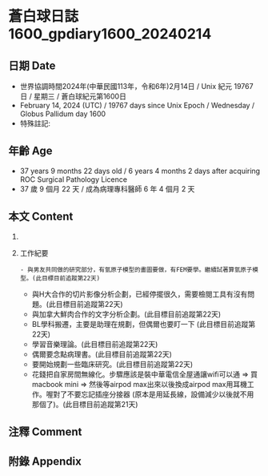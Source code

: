 [_metadata_:encoding]: - "utf-8"
[_metadata_:language]: - "zh-Hant-TW"
[_metadata_:fileformat]: - "markdown"
[_metadata_:MIME_type]: - "text/plain"
[_metadata_:markdown_version]: - "commonmark version 0.30"
[_metadata_:markdown_spec]: - "https://spec.commonmark.org/0.30/"

# 蒼白球日誌1600_gpdiary1600_20240214 #

## 日期 Date ##

* 世界協調時間2024年(中華民國113年，令和6年)2月14日 / Unix 紀元 19767 日 / 星期三 / 蒼白球紀元第1600日
* February 14, 2024 (UTC) / 19767 days since Unix Epoch / Wednesday / Globus Pallidum day 1600
* 特殊註記:

## 年齡 Age ##

* 37 years 9 months 22 days old / 6 years 4 months 2 days after acquiring ROC Surgical Pathology Licence
* 37 歲 9 個月 22 天 / 成為病理專科醫師 6 年 4 個月 2 天

## 本文 Content ##

1. 

    
2. 工作紀要

       - 與男友共同做的研究部分，有氫原子模型的畫圖要做，有FEM要學。繼續試著算氫原子模型。(此目標目前追蹤第22天)
   - 與H大合作的切片影像分析企劃，已經停擺很久，需要檢閱工具有沒有問題。(此目標目前追蹤第22天)
   - 與加拿大鮮肉合作的文字分析企劃。(此目標目前追蹤第22天)
   - BL學科搬遷，主要是助理在規劃，但偶爾也要盯一下 (此目標目前追蹤第22天)
   - 學習音樂理論。(此目標目前追蹤第22天)
   - 偶爾要念點病理書。(此目標目前追蹤第22天)
   - 要開始規劃一些臨床研究。(此目標目前追蹤第22天)
   - 花錢把自家房間無線化。步驟應該是裝中華電信全屋通讓wifi可以通 => 買macbook mini => 然後等airpod max出來以後換成airpod max用耳機工作。喔對了不要忘記插座分接器 (原本是用延長線，設備減少以後就不用那個了)。(此目標目前追蹤第21天)


## 注釋 Comment ##


## 附錄 Appendix ##

